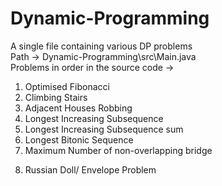 # Dynamic-Programming
A single file containing various DP problems<br>
Path -> Dynamic-Programming\src\Main.java<br>
Problems in order in the source code ->

1) Optimised Fibonacci
2) Climbing Stairs
3) Adjacent Houses Robbing
4) Longest Increasing Subsequence
5) Longest Increasing Subsequence sum
6) Longest Bitonic Sequence 
7) Maximum Number of non-overlapping bridge
8. Russian Doll/ Envelope Problem